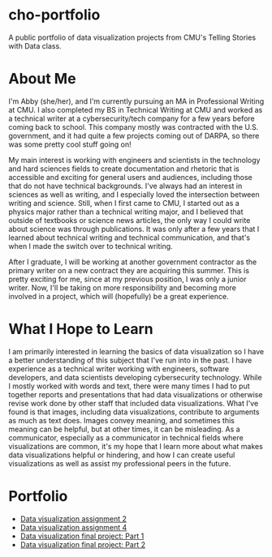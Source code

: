 # cho-portfolio
A public portfolio of data visualization projects from CMU's Telling Stories with Data class.

# About Me 
I'm Abby (she/her), and I'm currently pursuing an MA in Professional Writing at CMU. I also completed my BS in Technical Writing at CMU and worked as a technical writer at a cybersecurity/tech company for a few years before coming back to school. This company mostly was contracted with the U.S. government, and it had quite a few projects coming out of DARPA, so there was some pretty cool stuff going on! 

My main interest is working with engineers and scientists in the technology and hard sciences fields to create documentation and rhetoric that is accessible and exciting for general users and audiences, including those that do not have technical backgrounds. I've always had an interest in sciences as well as writing, and I especially loved the intersection between writing and science. Still, when I first came to CMU, I started out as a physics major rather than a technical writing major, and I believed that outside of textbooks or science news articles, the only way I could write about science was through publications. It was only after a few years that I learned about technical writing and technical communication, and that's when I made the switch over to technical writing. 

After I graduate, I will be working at another government contractor as the primary writer on a new contract they are acquiring this summer. This is pretty exciting for me, since at my previous position, I was only a junior writer. Now, I'll be taking on more responsibility and becoming more involved in a project, which will (hopefully) be a great experience. 

# What I Hope to Learn 
I am primarily interested in learning the basics of data visualization so I have a better understanding of this subject that I've run into in the past. I have experience as a technical writer working with engineers, software developers, and data scientists developing cybersecurity technology. While I mostly worked with words and text, there were many times I had to put together reports and presentations that had data visualizations or otherwise revise work done by other staff that included data visualizations. What I've found is that images, including data visualizations, contribute to arguments as much as text does. Images convey meaning, and sometimes this meaning can be helpful, but at other times, it can be misleading. As a communicator, especially as a communicator in technical fields where visualizations are common, it's my hope that I learn more about what makes data visualizations helpful or hindering, and how I can create useful visualizations as well as assist my professional peers in the future. 

# Portfolio 

* [Data visualization assignment 2](/dataviz2.md)
* [Data visualization assignment 4](/dataviz4.md)
* [Data visualization final project: Part 1](/cho_final_project_part1.md)
* [Data visualization final project: Part 2](/cho_final_project_part2.md)
